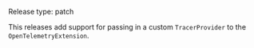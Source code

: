 Release type: patch

This releases add support for passing in a custom `TracerProvider` to the `OpenTelemetryExtension`.
